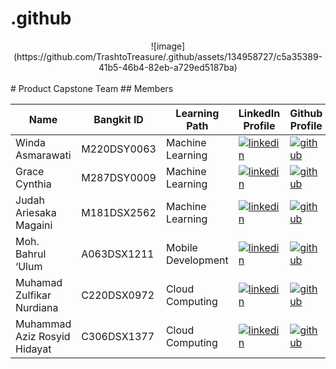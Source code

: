# .github
<div align="center">
![image](https://github.com/TrashtoTreasure/.github/assets/134958727/c5a35389-41b5-46b4-82eb-a729ed5187ba)
</div>
<br>
# Product Capstone Team 
## Members
<div align="center">

| Name | Bangkit ID   |  Learning Path | LinkedIn Profile   |   Github Profile   |
| ------------ | ------------ | ------------ | ------------ | ------------ |
| Winda Asmarawati  |  M220DSY0063 |  Machine Learning | [![linkedin](https://img.shields.io/badge/linkedin-0A66C2?style=for-the-badge&logo=linkedin&logoColor=white)](https://www.linkedin.com/in/windaasmarawati/)  | [![github](https://img.shields.io/badge/GitHub-100000?style=for-the-badge&logo=github&logoColor=white)](https://github.com/windaasm) |
| Grace Cynthia  | M287DSY0009  |  Machine Learning |  [![linkedin](https://img.shields.io/badge/linkedin-0A66C2?style=for-the-badge&logo=linkedin&logoColor=white)](https://www.linkedin.com/in/gracecynthia9850/) | [![github](https://img.shields.io/badge/GitHub-100000?style=for-the-badge&logo=github&logoColor=white)](https://github.com/graceecyn) |
| Judah Ariesaka Magaini  | M181DSX2562  |  Machine Learning | [![linkedin](https://img.shields.io/badge/linkedin-0A66C2?style=for-the-badge&logo=linkedin&logoColor=white)](https://www.linkedin.com/in/judah-ariesaka/)  | [![github](https://img.shields.io/badge/GitHub-100000?style=for-the-badge&logo=github&logoColor=white)](https://github.com/ariiesaka) |
|  Moh. Bahrul ‘Ulum | A063DSX1211  |  Mobile Development | [![linkedin](https://img.shields.io/badge/linkedin-0A66C2?style=for-the-badge&logo=linkedin&logoColor=white)](https://www.linkedin.com/in/moh-bahrul-ulum-ab52721b7/)   | [![github](https://img.shields.io/badge/GitHub-100000?style=for-the-badge&logo=github&logoColor=white)](https://github.com/MohBahrulUlum15) |
|  Muhamad Zulfikar Nurdiana | C220DSX0972  | Cloud Computing  | [![linkedin](https://img.shields.io/badge/linkedin-0A66C2?style=for-the-badge&logo=linkedin&logoColor=white)](https://www.linkedin.com/in/zulnurdiana/)  | [![github](https://img.shields.io/badge/GitHub-100000?style=for-the-badge&logo=github&logoColor=white)](https://github.com/zulnurdiana) |
|  Muhammad Aziz Rosyid Hidayat |  C306DSX1377 | Cloud Computing  | [![linkedin](https://img.shields.io/badge/linkedin-0A66C2?style=for-the-badge&logo=linkedin&logoColor=white)](https://www.linkedin.com/in/azizrosyid/) | [![github](https://img.shields.io/badge/GitHub-100000?style=for-the-badge&logo=github&logoColor=white)](https://github.com/azizrosyid) |

</div>


